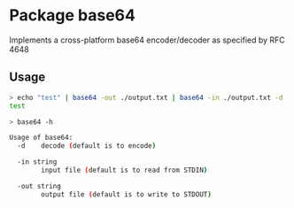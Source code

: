 # Package base64
Implements a cross-platform base64 encoder/decoder as specified by RFC 4648

## Usage

```bash
> echo "test" | base64 -out ./output.txt | base64 -in ./output.txt -d
test
```

```bash
> base64 -h

Usage of base64:
  -d    decode (default is to encode)

  -in string
        input file (default is to read from STDIN)

  -out string
        output file (default is to write to STDOUT)
```